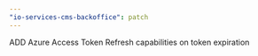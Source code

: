 ```yaml
---
"io-services-cms-backoffice": patch
---
```


ADD Azure Access Token Refresh capabilities on token expiration
